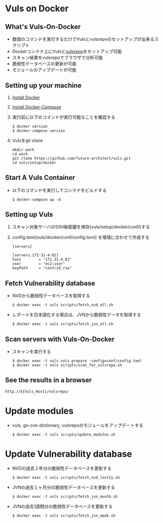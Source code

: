 # Vuls on Docker

## What's Vuls-On-Docker

- 数個のコマンドを実行するだけでVulsとvulsrepoのセットアップが出来るスクリプト
- Dockerコンテナ上にVulsと[vulsrepo](https://github.com/usiusi360/vulsrepo)をセットアップ可能
- スキャン結果をvulsrepoでブラウザで分析可能
- 脆弱性データベースの更新が可能
- モジュールのアップデートが可能

## Setting up your machine
	
1. [Install Docker](https://docs.docker.com/engine/installation/)
2. [Install Docker-Compose](https://docs.docker.com/compose/install/)
3. 実行前に以下のコマンドが実行可能なことを確認する

	```
	$ docker version
	$ docker-compose version
	```

4. Vulsをgit clone
	```
	mkdir work
	cd work
	git clone https://github.com/future-architect/vuls.git
	cd vuls/setup/docker
	```

## Start A Vuls Container

- 以下のコマンドを実行してコンテナをビルドする

	```
	$ docker-compose up -d
	```

## Setting up Vuls

1. スキャン対象サーバのSSH秘密鍵を保存(vuls/setup/docker/conf/)する
2. config.toml(vuls/docker/conf/config.toml) を環境に合わせて作成する
	
	```
	[servers]

  	[servers.172-31-4-82]
  	host        = "172.31.4.82"
  	user        = "ec2-user"
  	keyPath     = "conf/id_rsa"
	```

## Fetch Vulnerability database

- NVDから脆弱性データベースを取得する
	```
	$ docker exec -t vuls scripts/fetch_nvd_all.sh
	```

- レポートを日本語化する場合は、JVNから脆弱性データを取得する
	```
	$ docker exec -t vuls scripts/fetch_jvn_all.sh
	```

## Scan servers with Vuls-On-Docker

- スキャンを実行する

	```
	$ docker exec -t vuls vuls prepare -config=conf/config.toml
	$ docker exec -t vuls scripts/scan_for_vulsrepo.sh
	```

## See the results in a browser 

```
http://${Vuls_Host}/vulsrepo/
```

# Update modules

- vuls, go-cve-dictionary, vulsrepoのモジュールをアップデートする
	```
	$ docker exec -t vuls scripts/update_modules.sh
	```

# Update Vulnerability database

- NVDの過去２年分の脆弱性データベースを更新する
	```
	$ docker exec -t vuls scripts/fetch_nvd_last2y.sh
	```

- JVNの過去１ヶ月分の脆弱性データベースを更新する
	```
	$ docker exec -t vuls scripts/fetch_jvn_month.sh
	```

- JVNの過去1週間分の脆弱性データベースを更新する
	```
	$ docker exec -t vuls scripts/fetch_jvn_week.sh
	```
